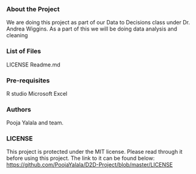 ### About the Project
We are doing this project as part of our Data to Decisions class under Dr. Andrea Wiggins. As a part of this we will be doing data analysis and cleaning

### List of Files
LICENSE
Readme.md

### Pre-requisites
R studio
Microsoft Excel

### Authors
Pooja Yalala and team.

### LICENSE
This project is protected under the MIT license. Please read through it before using this project.
The link to it can be found below:
https://github.com/PoojaYalala/D2D-Project/blob/master/LICENSE
